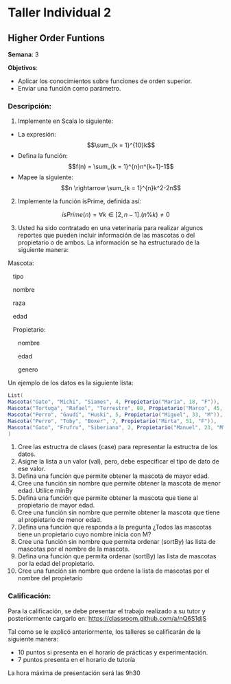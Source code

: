 # Taller Individual  2
## Higher Order Funtions

**Semana**: 3

**Objetivos**:

- Aplicar los conocimientos sobre funciones de orden superior.
- Enviar una función como parámetro.

### Descripción:

1. Implemente en Scala lo siguiente:

- La expresión: $$\sum_{k = 1}^{10}k$$
- Defina la función: $$f(n) = \sum_{k = 1}^{n}n^{k+1}-1$$
- Mapee la siguiente: $$n \rightarrow \sum_{k = 1}^{n}k^2-2n$$


2. Implemente la función isPrime, definida así:

```math
isPrime(n) = \forall k \in [2, n - 1] . (n\%k) \neq 0
```


3. Usted ha sido contratado en una veterinaria para realizar algunos reportes que pueden incluir información de las mascotas o del propietario o de ambos. La información se ha estructurado de la siguiente manera:

Mascota:

&nbsp;&nbsp;&nbsp;tipo

&nbsp;&nbsp;&nbsp;nombre

&nbsp;&nbsp;&nbsp;raza

&nbsp;&nbsp;&nbsp;edad

&nbsp;&nbsp;&nbsp;Propietario:

&nbsp;&nbsp;&nbsp;&nbsp;&nbsp;&nbsp;nombre

&nbsp;&nbsp;&nbsp;&nbsp;&nbsp;&nbsp;edad

&nbsp;&nbsp;&nbsp;&nbsp;&nbsp;&nbsp;genero

Un ejemplo de los datos es la siguiente lista:
```Scala
List(
Mascota("Gato", "Michi", "Siames", 4, Propietario("María", 18, "F")),
Mascota("Tortuga", "Rafael", "Terrestre", 80, Propietario("Marco", 45, "M")),
Mascota("Perro", "Gaudí", "Huski", 5, Propietario("Miguel", 33, "M")),
Mascota("Perro", "Toby", "Boxer", 7, Propietario("Mirta", 51, "F")),
Mascota("Gato", "Frufru", "Siberiano", 2, Propietario("Manuel", 23, "M")),
)
```

1. Cree las estructra de clases (case) para representar la estructra de los datos.
2. Asigne la lista a un valor (val), pero, debe especificar el tipo de dato de ese valor.
3. Defina una función que permite obtener la mascota de mayor edad.
4. Cree una función sin nombre que permite obtener la mascota de menor edad. Utilice minBy
5. Defina una función que permite obtener la mascota que tiene al propietario de mayor edad.
6. Cree una función sin nombre que permite obtener la mascota que tiene al propietario de menor edad.
7. Defina una función que responda a la pregunta ¿Todos las mascotas tiene un propietario cuyo nombre inicia con M? 
8. Cree una función sin nombre que permita ordenar (sortBy) las lista de mascotas por el nombre de la mascota.
9. Defina una función que permita ordenar (sortBy) las lista de mascotas por la edad del propietario.
10. Cree una función sin nombre que ordene la lista de mascotas por el nombre del propietario

### Calificación:

Para la calificación, se debe presentar el trabajo realizado a su tutor y posteriormente cargarlo en: https://classroom.github.com/a/nQ6S1djS

Tal como se le explicó anteriormente, los talleres se calificarán de la siguiente manera:

- 10 puntos si presenta en el horario de prácticas y experimentación.
- 7 puntos presenta en el horario de tutoría

La hora máxima de presentación será las 9h30